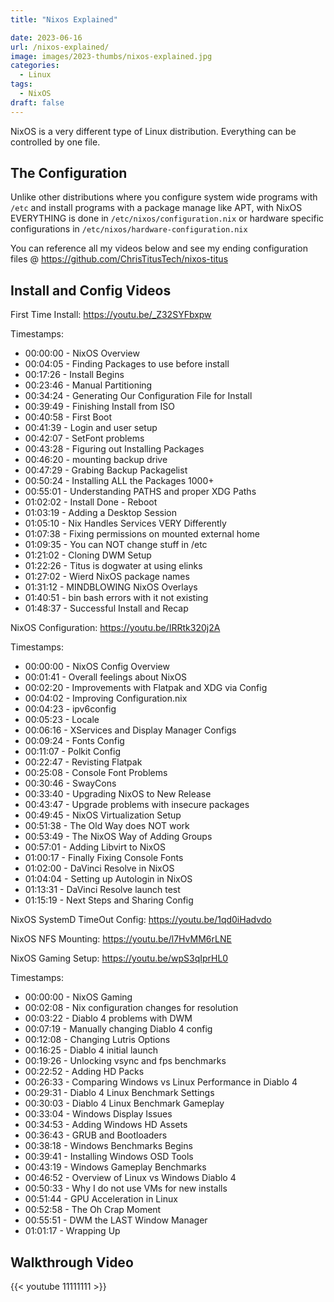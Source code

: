 ```yaml
---
title: "Nixos Explained"

date: 2023-06-16
url: /nixos-explained/
image: images/2023-thumbs/nixos-explained.jpg
categories:
  - Linux
tags:
  - NixOS
draft: false
---
```

NixOS is a very different type of Linux distribution. Everything can be controlled by one file.
<!--more-->

## The Configuration

Unlike other distributions where you configure system wide programs with `/etc` and install programs with a package manage like APT, with NixOS EVERYTHING is done in `/etc/nixos/configuration.nix` or hardware specific configurations in `/etc/nixos/hardware-configuration.nix`

You can reference all my videos below and see my ending configuration files @ <https://github.com/ChrisTitusTech/nixos-titus>

## Install and Config Videos

First Time Install: <https://youtu.be/_Z32SYFbxpw>

Timestamps:
- 00:00:00 - NixOS Overview
- 00:04:05 - Finding Packages to use before install
- 00:17:26 - Install Begins
- 00:23:46 - Manual Partitioning
- 00:34:24 - Generating Our Configuration File for Install
- 00:39:49 - Finishing Install from ISO
- 00:40:58 - First Boot
- 00:41:39 - Login and user setup
- 00:42:07 - SetFont problems
- 00:43:28 - Figuring out Installing Packages
- 00:46:20 - mounting backup drive
- 00:47:29 - Grabing Backup Packagelist
- 00:50:24 - Installing ALL the Packages 1000+
- 00:55:01 - Understanding PATHS and proper XDG Paths
- 01:02:02 - Install Done - Reboot
- 01:03:19 - Adding a Desktop Session
- 01:05:10 - Nix Handles Services VERY Differently
- 01:07:38 - Fixing permissions on mounted external home
- 01:09:35 - You can NOT change stuff in /etc
- 01:21:02 - Cloning DWM Setup
- 01:22:26 - Titus is dogwater at using elinks
- 01:27:02 - Wierd NixOS package names
- 01:31:12 - MINDBLOWING NixOS Overlays
- 01:40:51 - bin bash errors with it not existing
- 01:48:37 - Successful Install and Recap

NixOS Configuration: <https://youtu.be/IRRtk320j2A>

Timestamps:
- 00:00:00 - NixOS Config Overview
- 00:01:41 - Overall feelings about NixOS
- 00:02:20 - Improvements with Flatpak and XDG via Config
- 00:04:02 - Improving Configuration.nix
- 00:04:23 - ipv6config
- 00:05:23 - Locale
- 00:06:16 - XServices and Display Manager Configs
- 00:09:24 - Fonts Config
- 00:11:07 - Polkit Config
- 00:22:47 - Revisting Flatpak
- 00:25:08 - Console Font Problems
- 00:30:46 - SwayCons
- 00:33:40 - Upgrading NixOS to New Release
- 00:43:47 - Upgrade problems with insecure packages
- 00:49:45 - NixOS Virtualization Setup
- 00:51:38 - The Old Way does NOT work
- 00:53:49 - The NixOS Way of Adding Groups
- 00:57:01 - Adding Libvirt to NixOS
- 01:00:17 - Finally Fixing Console Fonts
- 01:02:00 - DaVinci Resolve in NixOS
- 01:04:04 - Setting up Autologin in NixOS
- 01:13:31 - DaVinci Resolve launch test
- 01:15:19 - Next Steps and Sharing Config

NixOS SystemD TimeOut Config: <https://youtu.be/1qd0iHadvdo>

NixOS NFS Mounting: <https://youtu.be/l7HvMM6rLNE>

NixOS Gaming Setup: <https://youtu.be/wpS3qIprHL0>

Timestamps:
- 00:00:00 - NixOS Gaming
- 00:02:08 - Nix configuration changes for resolution
- 00:03:22 - Diablo 4 problems with DWM
- 00:07:19 - Manually changing Diablo 4 config
- 00:12:08 - Changing Lutris Options
- 00:16:25 - Diablo 4 initial launch
- 00:19:26 - Unlocking vsync and fps benchmarks
- 00:22:52 - Adding HD Packs
- 00:26:33 - Comparing Windows vs Linux Performance in Diablo 4
- 00:29:31 - Diablo 4 Linux Benchmark Settings
- 00:30:03 - Diablo 4 Linux Benchmark Gameplay
- 00:33:04 - Windows Display Issues
- 00:34:53 - Adding Windows HD Assets
- 00:36:43 - GRUB and Bootloaders
- 00:38:18 - Windows Benchmarks Begins
- 00:39:41 - Installing Windows OSD Tools
- 00:43:19 - Windows Gameplay Benchmarks
- 00:46:52 - Overview of Linux vs Windows Diablo 4
- 00:50:33 - Why I do not use VMs for new installs
- 00:51:44 - GPU Acceleration in Linux
- 00:52:58 - The Oh Crap Moment
- 00:55:51 - DWM the LAST Window Manager
- 01:01:17 - Wrapping Up

## Walkthrough Video

{{< youtube 11111111 >}}
